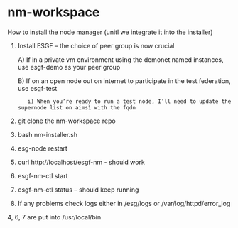 # nm-workspace

How to install the node manager (unitl we integrate it into the installer)

1) Install ESGF – the choice of peer group is now crucial

    A)  If in a private vm environment using the demonet named instances, use esgf-demo as your peer group

    B)  If on an open node out on internet to participate in the test federation, use esgf-test 

          i) When you’re ready to run a test node, I’ll need to update the supernode list on aims1 with the fqdn

2) git clone the nm-workspace repo

3) bash nm-installer.sh

4) esg-node restart

5)  curl http://localhost/esgf-nm  - should work

6) esgf-nm-ctl start

7) esgf-nm-ctl status – should keep running

8) If any problems check logs either in /esg/logs or /var/log/httpd/error_log

4, 6, 7 are put into /usr/local/bin
